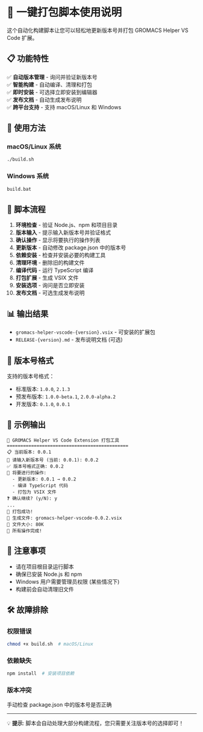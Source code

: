 # 🚀 一键打包脚本使用说明

这个自动化构建脚本让您可以轻松地更新版本号并打包 GROMACS Helper VS Code 扩展。

## 📋 功能特性

✅ **自动版本管理** - 询问并验证新版本号  
✅ **智能构建** - 自动编译、清理和打包  
✅ **即时安装** - 可选择立即安装到编辑器  
✅ **发布文档** - 自动生成发布说明  
✅ **跨平台支持** - 支持 macOS/Linux 和 Windows  

## 🎯 使用方法

### macOS/Linux 系统
```bash
./build.sh
```

### Windows 系统
```cmd
build.bat
```

## 📝 脚本流程

1. **环境检查** - 验证 Node.js、npm 和项目目录
2. **版本输入** - 提示输入新版本号并验证格式
3. **确认操作** - 显示将要执行的操作列表
4. **更新版本** - 自动修改 package.json 中的版本号
5. **依赖安装** - 检查并安装必要的构建工具
6. **清理环境** - 删除旧的构建文件
7. **编译代码** - 运行 TypeScript 编译
8. **打包扩展** - 生成 VSIX 文件
9. **安装选项** - 询问是否立即安装
10. **发布文档** - 可选生成发布说明

## 📊 输出结果

- `gromacs-helper-vscode-{version}.vsix` - 可安装的扩展包
- `RELEASE-{version}.md` - 发布说明文档 (可选)

## 🔧 版本号格式

支持的版本号格式：
- 标准版本: `1.0.0`, `2.1.3`
- 预发布版本: `1.0.0-beta.1`, `2.0.0-alpha.2`
- 开发版本: `0.1.0`, `0.0.1`

## 📄 示例输出

```
🚀 GROMACS Helper VS Code Extension 打包工具
=============================================
📋 当前版本: 0.0.1
🔢 请输入新版本号 (当前: 0.0.1): 0.0.2
✅ 版本号格式正确: 0.0.2
📝 将要进行的操作:
  - 更新版本: 0.0.1 → 0.0.2
  - 编译 TypeScript 代码
  - 打包为 VSIX 文件
❓ 确认继续? (y/N): y
...
🎉 打包成功!
📁 生成文件: gromacs-helper-vscode-0.0.2.vsix
📏 文件大小: 80K
🎊 所有操作完成!
```

## 🚨 注意事项

- 请在项目根目录运行脚本
- 确保已安装 Node.js 和 npm
- Windows 用户需要管理员权限 (某些情况下)
- 构建前会自动清理旧文件

## 🛠️ 故障排除

### 权限错误
```bash
chmod +x build.sh  # macOS/Linux
```

### 依赖缺失
```bash
npm install  # 安装项目依赖
```

### 版本冲突
手动检查 package.json 中的版本号是否正确

---

💡 **提示**: 脚本会自动处理大部分构建流程，您只需要关注版本号的选择即可！
